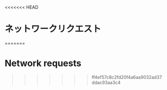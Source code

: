 
<<<<<<< HEAD
# ネットワークリクエスト
=======
# Network requests
>>>>>>> ff4ef57c8c2fd20f4a6aa9032ad37ddac93aa3c4
